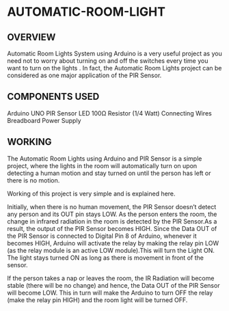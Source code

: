 # AUTOMATIC-ROOM-LIGHT

## OVERVIEW

  Automatic Room Lights System using Arduino is a very useful project as you need not to worry about turning on and off the         switches every time you want to turn on the lights . In fact, the Automatic Room Lights project can be considered as one       major application of the PIR Sensor. 

## COMPONENTS USED

  Arduino UNO
  PIR Sensor
  LED
  100Ω Resistor (1/4 Watt)
  Connecting Wires  
  Breadboard
  Power Supply

## WORKING

  The Automatic Room Lights using Arduino and PIR Sensor is a simple project, where the lights in the room will automatically     turn on upon detecting a human motion and stay turned on until the person has left or there is no motion.

  Working of this project is very simple and is explained here.

  Initially, when there is no human movement, the PIR Sensor doesn’t detect any person and its OUT pin stays LOW. As the person   enters the room, the change in infrared radiation in the room is detected by the PIR Sensor.As a result, the output of the     PIR Sensor becomes HIGH. Since the Data OUT of the PIR Sensor is connected to Digital Pin 8 of   Arduino, whenever it becomes   HIGH, Arduino will activate the relay by making the relay pin LOW (as the relay module is an       active LOW module).This     will turn the Light ON. The light stays turned ON as long as there is movement in front of the sensor.

  If the person takes a nap or leaves the room, the IR Radiation will become stable (there will be no change) and hence, the     Data OUT of the PIR Sensor will become LOW. This in turn will make the Arduino to turn OFF the relay (make the relay pin       HIGH) and the room light will be turned OFF.

